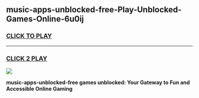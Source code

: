 
## music-apps-unblocked-free-Play-Unblocked-Games-Online-6u0ij
<h3>
<a href="https://premium76.site?title=music-apps-unblocked-free&ref=25A">CLICK TO PLAY</a></h3>
<hr>

<h3>
<a href="https://premium76.site?title=music-apps-unblocked-free&ref=25A">CLICK 2 PLAY</a>
  
</h3>

<a href="https://premium76.site?title=music-apps-unblocked-free&ref=25A"><img src="https://clearcache.store/games.png"></a>


**music-apps-unblocked-free games unblocked: Your Gateway to Fun and Accessible Online Gaming**
